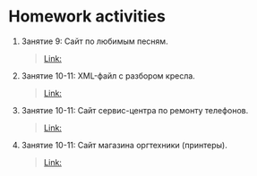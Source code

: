 # Homework activities

1. Занятие 9: Сайт по любимым песням.
   >[Link:](https://github.com/ArtemYunkevich/HomeWork/tree/master/MySite/Songs) 
1. Занятие 10-11: XML-файл с разбором кресла.
   >[Link:](https://github.com/ArtemYunkevich/HomeWork/tree/master/XML)  
1. Занятие 10-11: Сайт сервис-центра по ремонту телефонов.
   >[Link:](https://github.com/ArtemYunkevich/HomeWork/tree/master/Class%2010-11/website%201%20-%20phones%20repair) 
1. Занятие 10-11: Сайт магазина оргтехники (принтеры).
   >[Link:](https://github.com/ArtemYunkevich/HomeWork/tree/master/Class%2010-11/website%202%20-%20office%20equipment%20shop) 